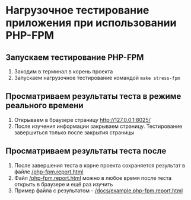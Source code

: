 # Нагрузочное тестирование приложения при использовании PHP-FPM

## Запускаем тестирование PHP-FPM
1. Заходим в терминал в корень проекта
2. Запускаем нагрузочное тестирование командой `make stress-fpm`

## Просматриваем результаты теста в режиме реального времени
1. Открываем в браузере страницу http://127.0.0.1:8025/
2. После изучения информации закрываем страницу. Тестирование завершиться только после закрытия страницы

## Просматриваем результаты теста после
1. После завершения теста в корне проекта сохраняется результат в файле [/php-fpm.report.html](../php-fpm.report.html)
2. Файл [/php-fpm.report.html](../php-fpm.report.html) можно в любое время после теста открыть в браузере и ещё раз изучить
3. Пример файла с результатом - [/docs/example.php-fpm.report.html](./example.php-fpm.report.html)
